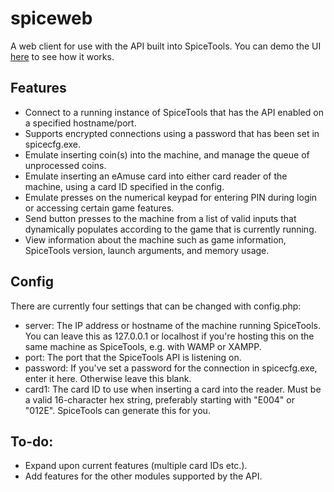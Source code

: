 # spiceweb
A web client for use with the API built into SpiceTools. You can demo the UI [here](https://www.sean-donoghue.com/spiceweb-demo/) to see how it works.

## Features
* Connect to a running instance of SpiceTools that has the API enabled on a specified hostname/port.
* Supports encrypted connections using a password that has been set in spicecfg.exe.
* Emulate inserting coin(s) into the machine, and manage the queue of unprocessed coins.
* Emulate inserting an eAmuse card into either card reader of the machine, using a card ID specified in the config.
* Emulate presses on the numerical keypad for entering PIN during login or accessing certain game features.
* Send button presses to the machine from a list of valid inputs that dynamically populates according to the game that is currently running.
* View information about the machine such as game information, SpiceTools version, launch arguments, and memory usage.

## Config
There are currently four settings that can be changed with config.php:
* server: The IP address or hostname of the machine running SpiceTools. You can leave this as 127.0.0.1 or localhost if you're hosting this on the same machine as SpiceTools, e.g. with WAMP or XAMPP.
* port: The port that the SpiceTools API is listening on.
* password: If you've set a password for the connection in spicecfg.exe, enter it here. Otherwise leave this blank.
* card1: The card ID to use when inserting a card into the reader. Must be a valid 16-character hex string, preferably starting with "E004" or "012E". SpiceTools can generate this for you.

## To-do:
* Expand upon current features (multiple card IDs etc.).
* Add features for the other modules supported by the API.